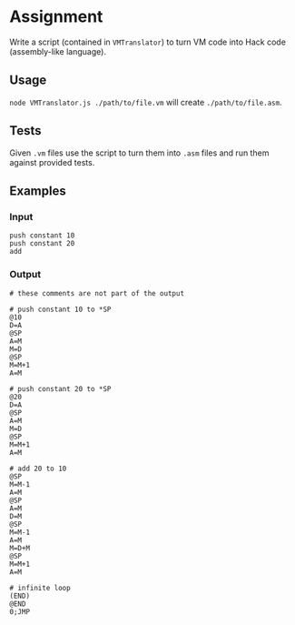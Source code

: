 # Assignment

Write a script (contained in `VMTranslator`) to turn VM code into Hack code (assembly-like language).

## Usage

`node VMTranslator.js ./path/to/file.vm` will create `./path/to/file.asm`.

## Tests

Given `.vm` files use the script to turn them into `.asm` files and run them against provided tests.

## Examples

### Input

```
push constant 10
push constant 20
add
```

### Output

```
# these comments are not part of the output

# push constant 10 to *SP
@10
D=A
@SP
A=M
M=D
@SP
M=M+1
A=M

# push constant 20 to *SP
@20
D=A
@SP
A=M
M=D
@SP
M=M+1
A=M

# add 20 to 10
@SP
M=M-1
A=M
@SP
A=M
D=M
@SP
M=M-1
A=M
M=D+M
@SP
M=M+1
A=M

# infinite loop
(END)
@END
0;JMP
```
